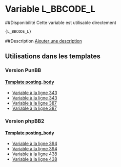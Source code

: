 # Variable L_BBCODE_L

##Disponibilité
Cette variable est utilisable directement

```html
{L_BBCODE_L}
```

##Description
[Ajouter une description](https://fa-tvars.appspot.com/var/L_BBCODE_L)

## Utilisations dans les templates

### Version PunBB

#### [Template posting_body](punbb/posting_body.md#readme)
* [Variable &agrave; la ligne 343](../punbb/posting_body.tpl#L343)
* [Variable &agrave; la ligne 343](../punbb/posting_body.tpl#L343)
* [Variable &agrave; la ligne 387](../punbb/posting_body.tpl#L387)
* [Variable &agrave; la ligne 387](../punbb/posting_body.tpl#L387)

### Version phpBB2

#### [Template posting_body](subsilver/posting_body.md#readme)
* [Variable &agrave; la ligne 394](../subsilver/posting_body.tpl#L394)
* [Variable &agrave; la ligne 394](../subsilver/posting_body.tpl#L394)
* [Variable &agrave; la ligne 438](../subsilver/posting_body.tpl#L438)
* [Variable &agrave; la ligne 438](../subsilver/posting_body.tpl#L438)
